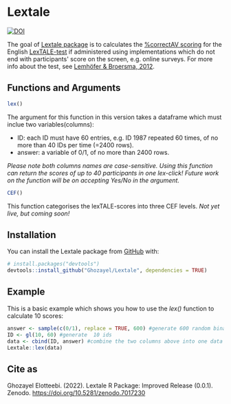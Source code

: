 
# Lextale

<!-- badges: start -->
[![DOI](https://zenodo.org/badge/525854071.svg)](https://zenodo.org/badge/latestdoi/525854071)
<!-- badges: end -->

The goal of [Lextale package](https://ghozayel.github.io/Lextale/) is to calculates the [%correctAV scoring](https://www.lextale.com/scoring.html) for the English [LexTALE-test](www.lextale.com) if administered using implementations which do not end with participants' score on the screen, e.g. online surveys. For more info about the test, see [Lemhöfer & Broersma, 2012](https://www.lextale.com/pdf/Lemhofer_Broersma_2012.pdf).

## Functions and Arguments

``` r
lex()
```
The argument for this function in this version takes a dataframe which must inclue two variables(columns):
- ID: each ID must have 60 entries, e.g. ID 1987 repeated 60 times, of no more than 40 IDs per time (=2400 rows).
- answer: a variable of 0/1, of no more than 2400 rows. 

*Please note both columns names are case-sensitive.
Using this function can return the scores of up to 40 participants in one lex-click!
Future work on the function will be on accepting *Yes/No* in the argument.* 

``` r
CEF()
```
This function categorises the lexTALE-scores into three CEF levels. *Not yet live, but coming soon!*


## Installation

You can install the Lextale package from [GitHub](https://github.com/) with:

``` r
# install.packages("devtools")
devtools::install_github("Ghozayel/Lextale", dependencies = TRUE)
```

## Example

This is a basic example which shows you how to use the *lex()* function to calculate 10 scores:

``` r
answer <- sample(c(0/1), replace = TRUE, 600) #generate 600 random binary responses
ID <- gl(10, 60) #generate  10 ids
data <- cbind(ID, answer) #combine the two columns above into one data
Lextale::lex(data)
```

## Cite as

Ghozayel Elotteebi. (2022). Lextale R Package: Improved Release (0.0.1). Zenodo. https://doi.org/10.5281/zenodo.7017230
